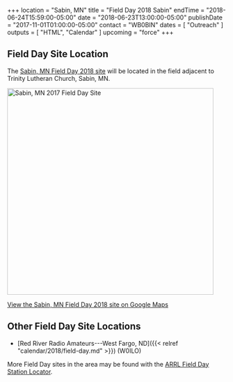 +++
location = "Sabin, MN"
title = "Field Day 2018 Sabin"
endTime = "2018-06-24T15:59:00-05:00"
date = "2018-06-23T13:00:00-05:00"
publishDate = "2017-11-01T01:00:00-05:00"
contact = "WB0BIN"
dates = [ "Outreach" ]
outputs = [ "HTML", "Calendar" ]
upcoming = "force"
+++
## Field Day Site Location

The [Sabin, MN Field Day 2018 site](https://goo.gl/maps/3LZgFLksDvk) will be located in the field adjacent to Trinity Lutheran Church, Sabin, MN.

<a data-flickr-embed="true"  href="https://www.flickr.com/photos/147076354@N03/35284000302/in/dateposted-public/" title="Sabin, MN 2018 Field Day Site"><img src="https://c1.staticflickr.com/5/4239/35284000302_f9635a5ac1.jpg" width="474" height="474" alt="Sabin, MN 2017 Field Day Site"></a><script async src="//embedr.flickr.com/assets/client-code.js" charset="utf-8"></script>

[View the Sabin, MN Field Day 2018 site on Google Maps](https://goo.gl/maps/3LZgFLksDvk)

## Other Field Day Site Locations

* [Red River Radio Amateurs---West Fargo, ND]({{< relref "calendar/2018/field-day.md" >}}) (W0ILO)

More Field Day sites in the area may be found with the 
[ARRL Field Day Station Locator](http://www.arrl.org/field-day-locator).

